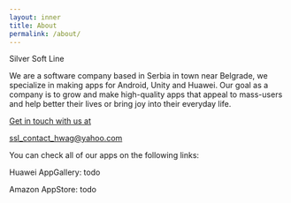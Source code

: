 ```yaml
---
layout: inner
title: About
permalink: /about/
---
```

Silver Soft Line

We are a software company based in Serbia in town near Belgrade, we specialize in making apps for Android, Unity and Huawei. Our goal as a company is to grow and make high-quality apps that appeal to mass-users and help better their lives or bring joy into their everyday life. 


<a href="ssl_contact_hwag@yahoo.com" target="_blank" rel="noopener noreferrer">Get in touch with us at</a>


ssl_contact_hwag@yahoo.com
            
            
            
You can check all of our apps on the following links:

Huawei AppGallery: todo

Amazon AppStore: todo

